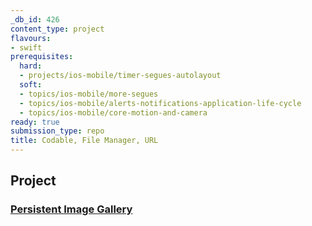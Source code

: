 ```yaml
---
_db_id: 426
content_type: project
flavours:
- swift
prerequisites:
  hard:
  - projects/ios-mobile/timer-segues-autolayout
  soft:
  - topics/ios-mobile/more-segues
  - topics/ios-mobile/alerts-notifications-application-life-cycle
  - topics/ios-mobile/core-motion-and-camera
ready: true
submission_type: repo
title: Codable, File Manager, URL
---
```


## Project

### [Persistent Image Gallery](Programming%20Project%206_%20Persistent%20Image%20Gallery.pdf)